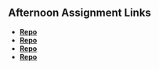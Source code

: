 ## Afternoon Assignment Links

* **[Repo](https://github.com/Kolby-Strang/Trivia-DB)**
* **[Repo](https://github.com/Kolby-Strang/Gregslist-async)**
* **[Repo](https://github.com/Kolby-Strang/Pokedex)**
* **[Repo](https://github.com/Kolby-Strang/Gifted>)**
